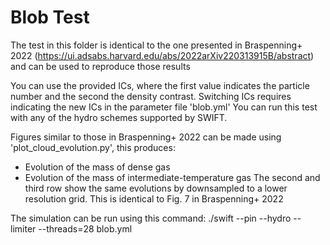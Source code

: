 Blob Test
=========

The test in this folder is identical to the one presented in Braspenning+ 2022
(https://ui.adsabs.harvard.edu/abs/2022arXiv220313915B/abstract)
and can be used to reproduce those results

You can use the provided ICs, where the first value indicates the particle number
and the second the density contrast. Switching ICs requires indicating the new ICs
in the parameter file 'blob.yml'
You can run this test with any of the hydro schemes supported by SWIFT.

Figures similar to those in Braspenning+ 2022 can be made using 'plot_cloud_evolution.py',
this produces:
+ Evolution of the mass of dense gas
+ Evolution of the mass of intermediate-temperature gas
The second and third row show the same evolutions by downsampled to a lower resolution grid.
This is identical to Fig. 7 in Braspenning+ 2022

The simulation can be run using this command:
./swift --pin --hydro --limiter --threads=28 blob.yml
